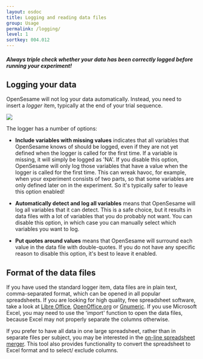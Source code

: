 ```yaml
---
layout: osdoc
title: Logging and reading data files
group: Usage
permalink: /logging/
level: 1
sortkey: 004.012
---
```


##### Always triple check whether your data has been correctly logged before running your experiment!

Logging your data
-----------------

OpenSesame will not log your data automatically. Instead, you need to insert a *logger* item, typically at the end of your trial sequence.

![](/img/fig/fig4.12.1.png)

The logger has a number of options:

- **Include variables with missing values** indicates that all variables that OpenSesame knows of should be logged, even if they are not yet defined when the logger is called for the first time. If a variable is missing, it will simply be logged as 'NA'. If you disable this option, OpenSesame will only log those variables that have a value when the logger is called for the first time. This can wreak havoc, for example, when your experiment consists of two parts, so that some variables are only defined later on in the experiment. So it's typically safer to leave this option enabled!

- **Automatically detect and log all variables** means that OpenSesame will log all variables that it can detect. This is a safe choice, but it results in data files with a lot of variables that you do probably not want. You can disable this option, in which case you can manually select which variables you want to log.

- **Put quotes around values** means that OpenSesame will surround each value in the data file with double-quotes. If you do not have any specific reason to disable this option, it's best to leave it enabled.

Format of the data files
------------------------

If you have used the standard logger item, data files are in plain text, comma-separated format, which can be opened in all popular spreadsheets. If you are looking for high quality, free spreadsheet software, take a look at [Libre Office][libreoffice], [OpenOffice.org][openoffice] or [Gnumeric][]. If you use Microsoft Excel, you may need to use the 'import' function to open the data files, because Excel may not properly separate the columns otherwise.

If you prefer to have all data in one large spreadsheet, rather than in separate files per subject, you may be interested in the [on-line spreadsheet merger][merger]. This tool also provides functionality to convert the spreadsheet to Excel format and to select/ exclude columns.

[merger]: http://www.cogsci.nl/software/online-spreadsheet-merger
[libreoffice]: http://www.libreoffice.org/
[openoffice]: http://www.openoffice.org/
[gnumeric]: http://projects.gnome.org/gnumeric/